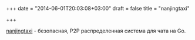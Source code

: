 +++
date = "2014-06-01T20:03:08+03:00"
draft = false
title = "nanjingtaxi"

+++

<p><a href="https://github.com/chewxy/nanjingtaxi">nanjingtaxi</a>&nbsp;- безопасная, P2P распределенная система для&nbsp;чата на Go.</p>

